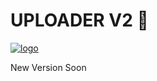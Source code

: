 # UPLOADER V2 🚀

[![logo](https://c.tenor.com/4w2shyWsO7kAAAAC/whistle-blackpink.gif)](https://telegram.dog/UploadLinkToFileBot)


New Version Soon 

